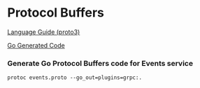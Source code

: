 # Protocol Buffers

[Language Guide (proto3)](https://developers.google.com/protocol-buffers/docs/proto3)

[Go Generated Code](https://developers.google.com/protocol-buffers/docs/reference/go-generated)

### Generate Go Protocol Buffers code for Events service

```
protoc events.proto --go_out=plugins=grpc:.
```
